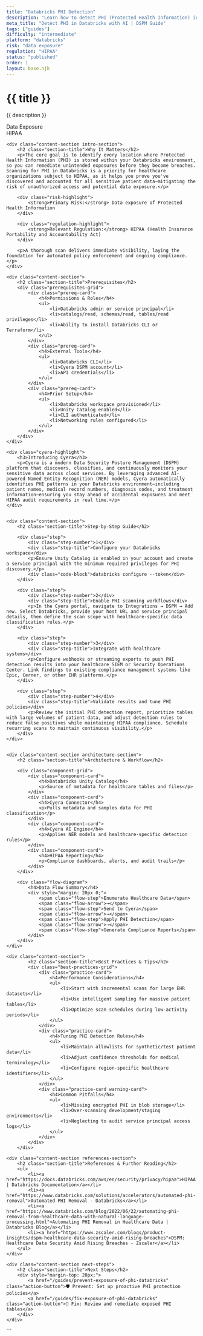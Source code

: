 ```yaml
---
title: "Databricks PHI Detection"
description: "Learn how to detect PHI (Protected Health Information) in Databricks environments. Follow step-by-step guidance for HIPAA compliance."
meta_title: "Detect PHI in Databricks with AI | DSPM Guide"
tags: ["guides"]
difficulty: "intermediate"
platform: "databricks"
risk: "data exposure"
regulation: "HIPAA"
status: "published"
order: 1
layout: base.njk
---
```


<div class="container">
    <div class="header">
        <h1>{{ title }}</h1>
        <p>{{ description }}</p>
        <div class="badge">Data Exposure</div>
        <div class="badge regulation">HIPAA</div>
    </div>

    <div class="content-section intro-section">
        <h2 class="section-title">Why It Matters</h2>
        <p>The core goal is to identify every location where Protected Health Information (PHI) is stored within your Databricks environment, so you can remediate unintended exposures before they become breaches. Scanning for PHI in Databricks is a priority for healthcare organizations subject to HIPAA, as it helps you prove you've discovered and accounted for all sensitive patient data—mitigating the risk of unauthorized access and potential data exposure.</p>
        
        <div class="risk-highlight">
            <strong>Primary Risk:</strong> Data exposure of Protected Health Information
        </div>
        
        <div class="regulation-highlight">
            <strong>Relevant Regulation:</strong> HIPAA (Health Insurance Portability and Accountability Act)
        </div>
        
        <p>A thorough scan delivers immediate visibility, laying the foundation for automated policy enforcement and ongoing compliance.</p>
    </div>

    <div class="content-section">
        <h2 class="section-title">Prerequisites</h2>
        <div class="prerequisites-grid">
            <div class="prereq-card">
                <h4>Permissions & Roles</h4>
                <ul>
                    <li>Databricks admin or service principal</li>
                    <li>catalogs/read, schemas/read, tables/read privileges</li>
                    <li>Ability to install Databricks CLI or Terraform</li>
                </ul>
            </div>
            <div class="prereq-card">
                <h4>External Tools</h4>
                <ul>
                    <li>Databricks CLI</li>
                    <li>Cyera DSPM account</li>
                    <li>API credentials</li>
                </ul>
            </div>
            <div class="prereq-card">
                <h4>Prior Setup</h4>
                <ul>
                    <li>Databricks workspace provisioned</li>
                    <li>Unity Catalog enabled</li>
                    <li>CLI authenticated</li>
                    <li>Networking rules configured</li>
                </ul>
            </div>
        </div>
    </div>
	
    <div class="cyera-highlight">
        <h3>Introducing Cyera</h3>
        <p>Cyera is a modern Data Security Posture Management (DSPM) platform that discovers, classifies, and continuously monitors your sensitive data across cloud services. By leveraging advanced AI-powered Named Entity Recognition (NER) models, Cyera automatically identifies PHI patterns in your Databricks environment—including patient names, medical record numbers, diagnosis codes, and treatment information—ensuring you stay ahead of accidental exposures and meet HIPAA audit requirements in real time.</p>
    </div>
	

    <div class="content-section">
        <h2 class="section-title">Step-by-Step Guide</h2>
        
        <div class="step">
            <div class="step-number">1</div>
            <div class="step-title">Configure your Databricks workspace</div>
            <p>Ensure Unity Catalog is enabled in your account and create a service principal with the minimum required privileges for PHI discovery.</p>
            <div class="code-block">databricks configure --token</div>
        </div>

        <div class="step">
            <div class="step-number">2</div>
            <div class="step-title">Enable PHI scanning workflows</div>
            <p>In the Cyera portal, navigate to Integrations → DSPM → Add new. Select Databricks, provide your host URL and service principal details, then define the scan scope with healthcare-specific data classification rules.</p>
        </div>

        <div class="step">
            <div class="step-number">3</div>
            <div class="step-title">Integrate with healthcare systems</div>
            <p>Configure webhooks or streaming exports to push PHI detection results into your healthcare SIEM or Security Operations Center. Link findings to existing compliance management systems like Epic, Cerner, or other EHR platforms.</p>
        </div>

        <div class="step">
            <div class="step-number">4</div>
            <div class="step-title">Validate results and tune PHI policies</div>
            <p>Review the initial PHI detection report, prioritize tables with large volumes of patient data, and adjust detection rules to reduce false positives while maintaining HIPAA compliance. Schedule recurring scans to maintain continuous visibility.</p>
        </div>
    </div>


    <div class="content-section architecture-section">
        <h2 class="section-title">Architecture & Workflow</h2>
        
        <div class="component-grid">
            <div class="component-card">
                <h4>Databricks Unity Catalog</h4>
                <p>Source of metadata for healthcare tables and files</p>
            </div>
            <div class="component-card">
                <h4>Cyera Connector</h4>
                <p>Pulls metadata and samples data for PHI classification</p>
            </div>
            <div class="component-card">
                <h4>Cyera AI Engine</h4>
                <p>Applies NER models and healthcare-specific detection rules</p>
            </div>
            <div class="component-card">
                <h4>HIPAA Reporting</h4>
                <p>Compliance dashboards, alerts, and audit trails</p>
            </div>
        </div>

        <div class="flow-diagram">
            <h4>Data Flow Summary</h4>
            <div style="margin: 20px 0;">
                <span class="flow-step">Enumerate Healthcare Data</span>
                <span class="flow-arrow">→</span>
                <span class="flow-step">Send to Cyera</span>
                <span class="flow-arrow">→</span>
                <span class="flow-step">Apply PHI Detection</span>
                <span class="flow-arrow">→</span>
                <span class="flow-step">Generate Compliance Reports</span>
            </div>
        </div>
    </div>

	<div class="content-section">
	        <h2 class="section-title">Best Practices & Tips</h2>
	        <div class="best-practices-grid">
	            <div class="practice-card">
	                <h4>Performance Considerations</h4>
	                <ul>
	                    <li>Start with incremental scans for large EHR datasets</li>
	                    <li>Use intelligent sampling for massive patient tables</li>
	                    <li>Optimize scan schedules during low-activity periods</li>
	                </ul>
	            </div>
	            <div class="practice-card">
	                <h4>Tuning PHI Detection Rules</h4>
	                <ul>
	                    <li>Maintain allowlists for synthetic/test patient data</li>
	                    <li>Adjust confidence thresholds for medical terminology</li>
	                    <li>Configure region-specific healthcare identifiers</li>
	                </ul>
	            </div>
	            <div class="practice-card warning-card">
	                <h4>Common Pitfalls</h4>
	                <ul>
	                    <li>Missing encrypted PHI in blob storage</li>
	                    <li>Over-scanning development/staging environments</li>
	                    <li>Neglecting to audit service principal access logs</li>
	                </ul>
	            </div>
	        </div>
	    </div>

    <div class="content-section references-section">
        <h2 class="section-title">References & Further Reading</h2>
        <ul>
            <li><a href="https://docs.databricks.com/aws/en/security/privacy/hipaa">HIPAA | Databricks Documentation</a></li>
            <li><a href="https://www.databricks.com/solutions/accelerators/automated-phi-removal">Automated PHI Removal - Databricks</a></li>
            <li><a href="https://www.databricks.com/blog/2022/06/22/automating-phi-removal-from-healthcare-data-with-natural-language-processing.html">Automating PHI Removal in Healthcare Data | Databricks Blog</a></li>
            <li><a href="https://www.zscaler.com/blogs/product-insights/dspm-healthcare-data-security-amid-rising-breaches">DSPM: Healthcare Data Security Amid Rising Breaches - Zscaler</a></li>
        </ul>
    </div>

    <div class="content-section next-steps">
        <h2 class="section-title">Next Steps</h2>
        <div style="margin-top: 20px;">
            <a href="/guides/prevent-exposure-of-phi-databricks" class="action-button">🛡️ Prevent: Set up proactive PHI protection policies</a>
            <a href="/guides/fix-exposure-of-phi-databricks" class="action-button">🔧 Fix: Review and remediate exposed PHI tables</a>
        </div>
    </div>
</div>
```